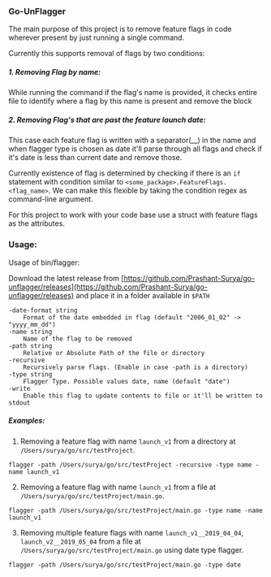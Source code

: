 ### Go-UnFlagger

The main purpose of this project is to remove feature flags in code wherever present by just running a single command.

Currently this supports removal of flags by two conditions:

##### 1. Removing Flag by name:

While running the command if the flag's name is provided, it checks entire file to identify where a flag by this name is present and remove the block

##### 2. Removing Flag's that are past the feature launch date:

This case each feature flag is written with a separator(__) in the name and when flagger type is chosen as date it'll parse through all flags and check if it's date is less than current date and remove those.

Currently existence of flag is determined by checking if there is an `if` statement with condition similar to `<some_package>.FeatureFlags.<flag_name>`. We can make this flexible by taking the condition regex as command-line argument. 

For this project to work with your code base use a struct with feature flags as the attributes.

### Usage:

Usage of bin/flagger:

Download the latest release from [https://github.com/Prashant-Surya/go-unflagger/releases](https://github.com/Prashant-Surya/go-unflagger/releases) and place it in a folder available in `$PATH`

```
-date-format string
	Format of the date embedded in flag (default "2006_01_02" -> "yyyy_mm_dd")
-name string
	Name of the flag to be removed
-path string
	Relative or Absolute Path of the file or directory
-recursive
	Recursively parse flags. (Enable in case -path is a directory)
-type string
	Flagger Type. Possible values date, name (default "date")
-write
	Enable this flag to update contents to file or it'll be written to stdout
```	

##### Examples:

1. Removing a feature flag with name `launch_v1` from a directory at `/Users/surya/go/src/testProject`.
```
flagger -path /Users/surya/go/src/testProject -recursive -type name -name launch_v1
```

2.  Removing a feature flag with name `launch_v1` from a file at `/Users/surya/go/src/testProject/main.go`.
```
flagger -path /Users/surya/go/src/testProject/main.go -type name -name launch_v1
```

3. Removing multiple feature flags with name `launch_v1__2019_04_04`, `launch_v2__2019_05_04` from a file at `/Users/surya/go/src/testProject/main.go` using date type flagger.
```
flagger -path /Users/surya/go/src/testProject/main.go -type date
```
